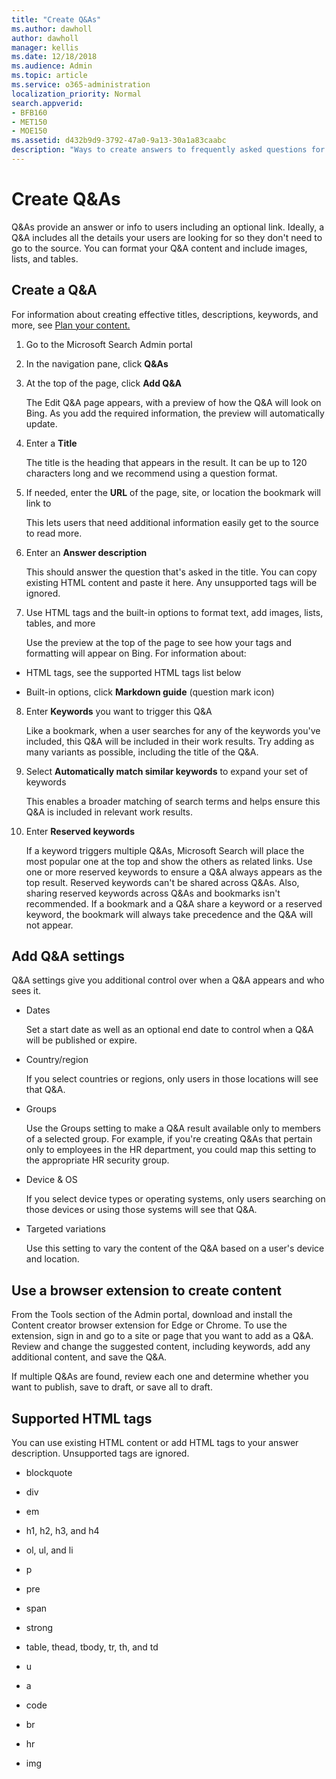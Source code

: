 ```yaml
---
title: "Create Q&As"
ms.author: dawholl
author: dawholl
manager: kellis
ms.date: 12/18/2018
ms.audience: Admin
ms.topic: article
ms.service: o365-administration
localization_priority: Normal
search.appverid:
- BFB160
- MET150
- MOE150
ms.assetid: d432b9d9-3792-47a0-9a13-30a1a83caabc
description: "Ways to create answers to frequently asked questions for your Microsoft Search work results"
---
```


# Create Q&As

Q&As provide an answer or info to users including an optional link. Ideally, a Q&A includes all the details your users are looking for so they don't need to go to the source. You can format your Q&A content and include images, lists, and tables.
  
## Create a Q&A

For information about creating effective titles, descriptions, keywords, and more, see [Plan your content.](plan-your-content.md)
  
1. Go to the Microsoft Search Admin portal
    
2. In the navigation pane, click **Q&As**
    
3. At the top of the page, click **Add Q&A**
    
    The Edit Q&A page appears, with a preview of how the Q&A will look on Bing. As you add the required information, the preview will automatically update.
    
4. Enter a **Title**
    
    The title is the heading that appears in the result. It can be up to 120 characters long and we recommend using a question format.
    
5. If needed, enter the **URL** of the page, site, or location the bookmark will link to 
    
    This lets users that need additional information easily get to the source to read more.
    
6. Enter an **Answer description**
    
    This should answer the question that's asked in the title. You can copy existing HTML content and paste it here. Any unsupported tags will be ignored.
    
7. Use HTML tags and the built-in options to format text, add images, lists, tables, and more
    
    Use the preview at the top of the page to see how your tags and formatting will appear on Bing. For information about:
    
  - HTML tags, see the supported HTML tags list below
    
  - Built-in options, click **Markdown guide** (question mark icon) 
    
8. Enter **Keywords** you want to trigger this Q&A 
    
    Like a bookmark, when a user searches for any of the keywords you've included, this Q&A will be included in their work results. Try adding as many variants as possible, including the title of the Q&A.
    
9. Select **Automatically match similar keywords** to expand your set of keywords 
    
    This enables a broader matching of search terms and helps ensure this Q&A is included in relevant work results.
    
10. Enter **Reserved keywords**
    
    If a keyword triggers multiple Q&As, Microsoft Search will place the most popular one at the top and show the others as related links. Use one or more reserved keywords to ensure a Q&A always appears as the top result. Reserved keywords can't be shared across Q&As. Also, sharing reserved keywords across Q&As and bookmarks isn't recommended. If a bookmark and a Q&A share a keyword or a reserved keyword, the bookmark will always take precedence and the Q&A will not appear.
    
## Add Q&A settings

Q&A settings give you additional control over when a Q&A appears and who sees it.
  
- Dates
    
    Set a start date as well as an optional end date to control when a Q&A will be published or expire.
    
- Country/region
    
    If you select countries or regions, only users in those locations will see that Q&A.
    
- Groups
    
    Use the Groups setting to make a Q&A result available only to members of a selected group. For example, if you're creating Q&As that pertain only to employees in the HR department, you could map this setting to the appropriate HR security group.
    
- Device &amp; OS
    
    If you select device types or operating systems, only users searching on those devices or using those systems will see that Q&A.
    
- Targeted variations
    
    Use this setting to vary the content of the Q&A based on a user's device and location.
    
## Use a browser extension to create content

From the Tools section of the Admin portal, download and install the Content creator browser extension for Edge or Chrome. To use the extension, sign in and go to a site or page that you want to add as a Q&A. Review and change the suggested content, including keywords, add any additional content, and save the Q&A.
  
If multiple Q&As are found, review each one and determine whether you want to publish, save to draft, or save all to draft.
  
## Supported HTML tags

You can use existing HTML content or add HTML tags to your answer description. Unsupported tags are ignored.
  
- blockquote
    
- div
    
- em
    
- h1, h2, h3, and h4
    
- ol, ul, and li
    
- p
    
- pre
    
- span
    
- strong
    
- table, thead, tbody, tr, th, and td
    
- u
    
- a
    
- code
    
- br
    
- hr
    
- img

  

